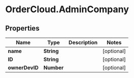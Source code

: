 # OrderCloud.AdminCompany

## Properties
Name | Type | Description | Notes
------------ | ------------- | ------------- | -------------
**name** | **String** |  | [optional] 
**ID** | **String** |  | [optional] 
**ownerDevID** | **Number** |  | [optional] 


